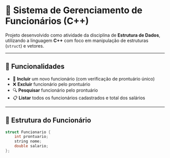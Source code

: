 # 💼 Sistema de Gerenciamento de Funcionários (C++)

Projeto desenvolvido como atividade da disciplina de **Estrutura de Dados**, utilizando a linguagem **C++** com foco em manipulação de estruturas (`struct`) e vetores.

---

## 🔧 Funcionalidades

- 📌 **Incluir** um novo funcionário (com verificação de prontuário único)
- ❌ **Excluir** funcionário pelo prontuário
- 🔍 **Pesquisar** funcionário pelo prontuário
- 📋 **Listar** todos os funcionários cadastrados e total dos salários

---

## 🧱 Estrutura do Funcionário

```cpp
struct Funcionario {
    int prontuario;
    string nome;
    double salario;
};
